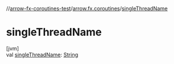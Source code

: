 //[arrow-fx-coroutines-test](../../index.md)/[arrow.fx.coroutines](index.md)/[singleThreadName](single-thread-name.md)

# singleThreadName

[jvm]\
val [singleThreadName](single-thread-name.md): [String](https://kotlinlang.org/api/latest/jvm/stdlib/kotlin/-string/index.html)

